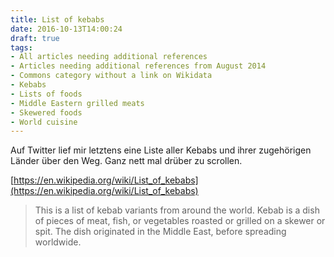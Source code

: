 ```yaml
---
title: List of kebabs
date: 2016-10-13T14:00:24
draft: true
tags:
- All articles needing additional references
- Articles needing additional references from August 2014
- Commons category without a link on Wikidata
- Kebabs
- Lists of foods
- Middle Eastern grilled meats
- Skewered foods
- World cuisine
---
```


Auf Twitter lief mir letztens eine Liste aller Kebabs und ihrer zugehörigen
Länder über den Weg. Ganz nett mal drüber zu scrollen.

[https://en.wikipedia.org/wiki/List_of_kebabs](https://en.wikipedia.org/wiki/List_of_kebabs)

> This is a list of kebab variants from around the world. Kebab is a dish
> of pieces of meat, fish, or vegetables roasted or grilled on a skewer or
> spit. The dish originated in the Middle East, before spreading worldwide.
